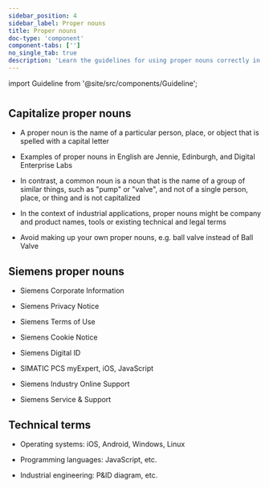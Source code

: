 ```yaml
---
sidebar_position: 4
sidebar_label: Proper nouns
title: Proper nouns
doc-type: 'component'
component-tabs: ['']
no_single_tab: true
description: 'Learn the guidelines for using proper nouns correctly in your text. This subchapter will help you understand when and how to capitalize names, brands, and other specific terms to maintain consistency and professionalism.'
---
```


import Guideline from '@site/src/components/Guideline';

#

## Capitalize proper nouns

- A proper noun is the name of a particular person, place, or object that is spelled with a capital letter

- Examples of proper nouns in English are Jennie, Edinburgh, and Digital Enterprise Labs

- In contrast, a common noun is a noun that is the name of a group of similar things, such as "pump" or "valve", and not of a single person, place, or thing and is not capitalized

- In the context of industrial applications, proper nouns might be company and product names, tools or existing technical and legal terms

- Avoid making up your own proper nouns, e.g. ball valve instead of Ball Valve

## Siemens proper nouns

- Siemens Corporate Information

- Siemens Privacy Notice

- Siemens Terms of Use

- Siemens Cookie Notice

- Siemens Digital ID

- SIMATIC PCS myExpert, iOS, JavaScript

- Siemens Industry Online Support

- Siemens Service & Support

## Technical terms

- Operating systems: iOS, Android, Windows, Linux

- Programming languages: JavaScript, etc.

- Industrial engineering: P&ID diagram, etc.
